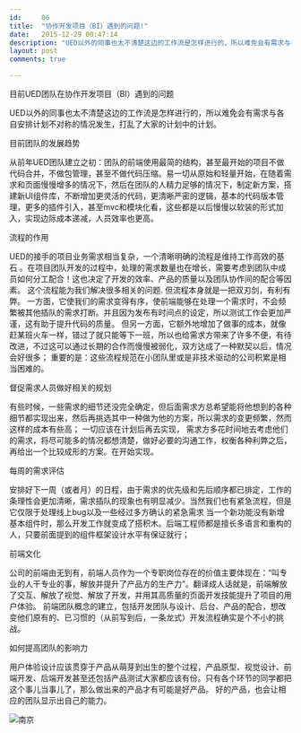```yaml
---
id:		06
title:  "协作开发项目（BI）遇到的问题!"
date:   2015-12-29 00:47:14
description: "UED以外的同事也太不清楚这边的工作流是怎样进行的，所以难免会有需求与各自安排计划不对称的情况发生，打乱了大家的计划中的计划。"
layout: post
comments: true

---
```


目前UED团队在协作开发项目（BI）遇到的问题

UED以外的同事也太不清楚这边的工作流是怎样进行的，所以难免会有需求与各自安排计划不对称的情况发生，打乱了大家的计划中的计划。

目前团队的发展趋势

 从前年UED团队建立之初：团队的前端使用最简的结构，甚至最开始的项目不做代码合并，不做包管理，甚至不做代码压缩。易一切从原始和轻量开始，在随着需求和页面慢慢增多的情况下，然后在团队的人精力足够的情况下，制定新方案，搭建新UI组件库，不断增加更灵活的代码，更清晰严密的逻辑，基本的代码版本管理，更多的插件引入，甚至mvc和模块化看，这些都是以后慢慢以软装的形式加入，实现边际成本递减，人员效率也更高。

流程的作用

UED的接手的项目业务需求相当复杂，一个清晰明确的流程是维持工作高效的基石 。在项目团队开发的过程中，处理的需求数量也在增长，需要考虑到团队中成员如何分工配合！这也决定了开发的效率、产品的质量以及团队协作间的配合等因素。
这个流程能为我们解决很多相关的问题. 但流程本身就是一把双刃剑，有利有弊。
一方面，它使我们的需求变得有序，使前端能够在处理一个需求时，不会频繁被其他插队的需求打断。并且因为发布有时间点的设定，所以测试工作会更加严谨，这有助于提升代码的质量。
但另一方面，它额外地增加了做事的成本，就像赶某班火车一样，错过了就只能等下一班，所以也给需求方带来了许多不便，有待改进，不过这可以通过长期的合作而慢慢被弱化，双方达成了一种默契以后，情况会好很多；
重要的是：这些流程规范在小团队里或是非技术驱动的公司积累是相当困难的。

督促需求人员做好相关的规划

有些时候，一些需求的细节还没完全确定，但后面需求方总希望能将他想到的各种细节都实现出来，然后再挑选其中一种做为他的方案，所以需求的变更频繁，然而这样的成本有些高；
一切应该在计划后再去实现， 需求方多花时间地去考虑他们的需求，将尽可能多的情况都想清楚，做好必要的沟通工作，权衡各种利弊之后，再给出一个比较成形的方案。在开始实现。

每周的需求评估

安排好下一周（或者月）的日程，由于需求的优先级和先后顺序都已排定，工作的条理性会更加清晰，需求插队的现象也有明显减少。当然我们也有紧急流程，但是它仅限于处理线上bug以及一些经过多方确认的紧急需求
当一个新功能没有新增基本组件时，那么开发工作就变成了搭积木。后端工程师都是擅长多语言和重构的人，只要前面提到的组件框架设计水平有保证就行；

前端文化

公司的前端由无到有，前端人员作为一个专职岗位存在的价值主要体现在：“叫专业的人干专业的事，解放并提升了产品方的生产力”。翻译成人话就是，前端解放了交互、解放了视觉、解放了开发，并用其高质量的页面开发技能提升了项目的用户体验。
前端团队概念的建立，包括开发团队与设计、后台、产品的配合，想改变他们原有的、已习惯的（从前写到后，一条龙式）开发流程确实是个不小的挑战。

如何提高团队的影响力

用户体验设计应该贯穿于产品从萌芽到出生的整个过程，产品原型、视觉设计、前端开发、后端开发甚至还包括产品测试大家都应该有份。只有各个环节的同学都把这个事儿当事儿了，那么做出来的产品才有可能是好产品。
好的产品，也会让相应的团队显示出自己的能力。



![南京](https://raw.githubusercontent.com/markyun/markyun.github.io/master/assets/images/Nanjing2.jpg)